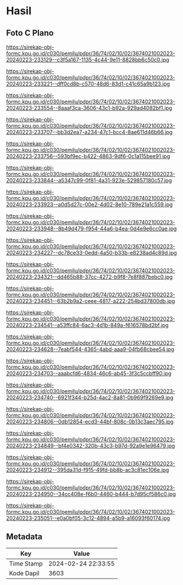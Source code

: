 # Hasil

## Foto C Plano

https://sirekap-obj-formc.kpu.go.id/c030/pemilu/pdpr/36/74/02/10/02/3674021002023-20240223-233129--c3f5a167-1135-4c44-9e11-8828bb6c50c0.jpg

https://sirekap-obj-formc.kpu.go.id/c030/pemilu/pdpr/36/74/02/10/02/3674021002023-20240223-233221--dff0cd8b-c570-48d6-83d1-c41c65a9b123.jpg

https://sirekap-obj-formc.kpu.go.id/c030/pemilu/pdpr/36/74/02/10/02/3674021002023-20240223-233554--8aaaf3ca-3606-43c1-b92a-929ad4082bf1.jpg

https://sirekap-obj-formc.kpu.go.id/c030/pemilu/pdpr/36/74/02/10/02/3674021002023-20240223-233707--bb3d2ea7-a234-47c1-bcc4-8ae611d46b66.jpg

https://sirekap-obj-formc.kpu.go.id/c030/pemilu/pdpr/36/74/02/10/02/3674021002023-20240223-233756--593bf9ec-b422-4863-9df6-0c1a115bee91.jpg

https://sirekap-obj-formc.kpu.go.id/c030/pemilu/pdpr/36/74/02/10/02/3674021002023-20240223-233844--a5347c99-0f81-4a31-923e-529857180c57.jpg

https://sirekap-obj-formc.kpu.go.id/c030/pemilu/pdpr/36/74/02/10/02/3674021002023-20240223-233923--a0d5d27c-00e2-4d02-8e10-789e21a1c559.jpg

https://sirekap-obj-formc.kpu.go.id/c030/pemilu/pdpr/36/74/02/10/02/3674021002023-20240223-233948--8b49d479-f954-44a6-b4ea-0d4e9e6cc0ae.jpg

https://sirekap-obj-formc.kpu.go.id/c030/pemilu/pdpr/36/74/02/10/02/3674021002023-20240223-234227--dc78ce33-0edd-4a50-b33b-e8238ad4c89d.jpg

https://sirekap-obj-formc.kpu.go.id/c030/pemilu/pdpr/36/74/02/10/02/3674021002023-20240223-234321--dd465b88-37cc-4272-b9f8-7e8f887bebc0.jpg

https://sirekap-obj-formc.kpu.go.id/c030/pemilu/pdpr/36/74/02/10/02/3674021002023-20240223-234451--63b2b9a2-ceee-4817-a222-254bd37800db.jpg

https://sirekap-obj-formc.kpu.go.id/c030/pemilu/pdpr/36/74/02/10/02/3674021002023-20240223-234541--a53ffc84-6ac3-4d1b-849a-f616578bd2bf.jpg

https://sirekap-obj-formc.kpu.go.id/c030/pemilu/pdpr/36/74/02/10/02/3674021002023-20240223-234628--7eabf544-4365-4abd-aaa9-04fb68cbee54.jpg

https://sirekap-obj-formc.kpu.go.id/c030/pemilu/pdpr/36/74/02/10/02/3674021002023-20240223-234703--aaabcfd6-4834-46c6-ab45-3f3c5ccbff90.jpg

https://sirekap-obj-formc.kpu.go.id/c030/pemilu/pdpr/36/74/02/10/02/3674021002023-20240223-234740--6921f344-b25d-4ac2-8a81-0b969f9269e9.jpg

https://sirekap-obj-formc.kpu.go.id/c030/pemilu/pdpr/36/74/02/10/02/3674021002023-20240223-234806--0db12854-ecd3-44bf-808c-0b13c3aec795.jpg

https://sirekap-obj-formc.kpu.go.id/c030/pemilu/pdpr/36/74/02/10/02/3674021002023-20240223-234849--bf4e0342-320b-43c3-b97d-92a9e1e96479.jpg

https://sirekap-obj-formc.kpu.go.id/c030/pemilu/pdpr/36/74/02/10/02/3674021002023-20240223-234912--395da31d-f915-49fd-bb8b-ac3c81ec106e.jpg

https://sirekap-obj-formc.kpu.go.id/c030/pemilu/pdpr/36/74/02/10/02/3674021002023-20240223-234950--34cc408e-f6b0-4460-b444-b7d95cf586c0.jpg

https://sirekap-obj-formc.kpu.go.id/c030/pemilu/pdpr/36/74/02/10/02/3674021002023-20240223-235051--e0a0bf05-3c12-4894-a5b9-a16093f60174.jpg


## Metadata

| Key        | Value               |
| ---------- | ------------------- |
| Time Stamp | 2024-02-24 22:33:55 |
| Kode Dapil | 3603                |



